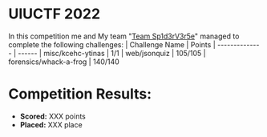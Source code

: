 # UIUCTF 2022
 In this competition me and My team "[Team Sp1d3rV3r5e](https://ctftime.org/team/196083)" managed to complete the following challenges:
 | Challenge Name          | Points
 | --------------          | ------
 | misc/kcehc-ytinas | 1/1
 | web/jsonquiz | 105/105
 | forensics/whack-a-frog | 140/140

# Competition Results:
* **Scored:** XXX points
* **Placed:** XXX place

